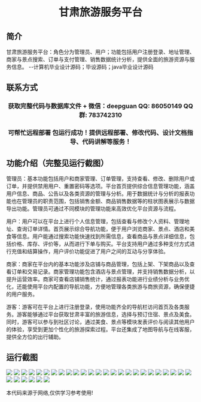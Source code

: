 <p><h1 align="center">甘肃旅游服务平台</h1></p>

## 简介
甘肃旅游服务平台：角色分为管理员、用户；功能包括用户注册登录、地址管理、商家与景点搜索、订单与支付管理、销售数据统计分析，提供全面的旅游资源与服务信息。    --计算机毕业设计源码；毕设源码；java毕业设计源码


## 联系方式
<p><h3 align="center">获取完整代码与数据库文件 + 微信：deepguan QQ: 86050149 QQ群: 783742310</h3></p>
<p><h3 align="center">可帮忙远程部署 包运行成功！提供远程部署、修改代码、设计文档指导、代码讲解等服务！</h3></p>

## 功能介绍（完整见运行截图）
管理员：基本功能包括用户和商家管理、订单管理，支持查看、修改、删除用户或订单，并提供禁用用户、重置密码等选项。平台首页提供综合信息管理功能，涵盖用户信息、商品、公告以及各类资源的管理与分析。用于数据统计与分析的报表功能也在管理员的职责范围，包括销售金额、商品销售数据等的柱状图表展示与数据导出功能。管理员可通过不同模块的管理功能来高效优化平台资源与流程。

用户：用户可以在平台上进行个人信息管理，包括查看与修改个人资料、管理地址、查询订单详情。首页展示综合导航功能，便于用户浏览商家、景点、酒店和美食等信息。用户能通过搜索功能快速找到所需信息，查看商品与景点详细信息，包括价格、库存、评价等，从而进行下单与购买。平台支持用户通过多种支付方式进行充值和结算操作，用户评价功能促进了用户之间的互动与分享体验。

商家：商家在平台内的基本功能涉及店铺与商品管理，包括上架、下架商品以及查看订单和交易记录。商家管理功能包含酒店与景点管理，并支持销售数据分析，以提升运营效率。商家可查看店铺销售统计，通过报表功能进行业绩分析与业务优化，还能使用平台内配置的导航功能，方便地管理各类旅游与商旅资源，确保便捷的用户服务。

游客：游客可在平台上进行注册登录，使用功能齐全的导航栏访问首页及各类服务。游客能够通过平台获取甘肃丰富的旅游信息，选择与预订住宿、景点及美食。同时，游客可以参与到社区讨论，通过美食、景点等模块发表评价与阅读其他用户的体验，享受到更加个性化的旅游探索过程。平台还集成了地图导航与在线客服，提供全方位的出行辅助。


## 运行截图
![](img/001.jpg)
![](img/002.jpg)
![](img/003.jpg)
![](img/004.jpg)
![](img/005.jpg)
![](img/006.jpg)
![](img/007.jpg)
![](img/008.jpg)
![](img/009.jpg)
![](img/010.jpg)
![](img/011.jpg)
![](img/012.jpg)
![](img/013.jpg)
![](img/014.jpg)
![](img/015.jpg)
![](img/016.jpg)
![](img/017.jpg)
![](img/018.jpg)
![](img/019.jpg)
![](img/020.jpg)
![](img/021.jpg)
![](img/022.jpg)
![](img/023.jpg)
![](img/024.jpg)
![](img/025.jpg)
![](img/026.jpg)
![](img/027.jpg)
![](img/028.jpg)
![](img/029.jpg)
![](img/030.jpg)
![](img/031.jpg)

<p>本代码来源于网络,仅供学习参考使用!</p>
